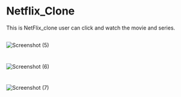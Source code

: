 




# Netflix_Clone
This is NetFlix_clone user can click and watch the movie and series.
##
![Screenshot (5)](https://user-images.githubusercontent.com/79249131/123123305-5c94b600-d464-11eb-8df1-6fbe735863ad.png)
#
![Screenshot (6)](https://user-images.githubusercontent.com/79249131/123123703-aa112300-d464-11eb-8087-3c8d472b636a.png)
#
![Screenshot (7)](https://user-images.githubusercontent.com/79249131/123123731-b0070400-d464-11eb-84d1-bcffb72baab8.png)






